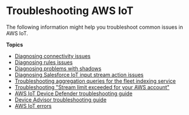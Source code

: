 # Troubleshooting AWS IoT<a name="iot_troubleshooting"></a>

The following information might help you troubleshoot common issues in AWS IoT\.

**Topics**
+ [Diagnosing connectivity issues](diagnosing-connectivity-issues.md)
+ [Diagnosing rules issues](diagnosing-rules.md)
+ [Diagnosing problems with shadows](diagnosing-shadows.md)
+ [Diagnosing Salesforce IoT input stream action issues](diagnosing-salesforce.md)
+ [Troubleshooting aggregation queries for the fleet indexing service](aggregation-troubleshooting.md)
+ [Troubleshooting "Stream limit exceeded for your AWS account"](ota-troubleshooting-stream-limit.md)
+ [AWS IoT Device Defender troubleshooting guide](device-defender-troubleshoot.md)
+ [Device Advisor troubleshooting guide](device-advisor-troubleshooting.md)
+ [AWS IoT errors](iot-errors.md)